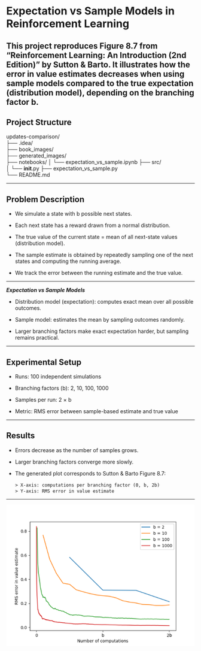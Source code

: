 # Expectation vs Sample Models in Reinforcement Learning

This project reproduces Figure 8.7 from “Reinforcement Learning: An Introduction (2nd Edition)” by Sutton & Barto. It illustrates how the error in value estimates decreases when using sample models compared to the true expectation (distribution model), depending on the branching factor
b.
---
## Project Structure

updates-comparison/        
 ├── .idea/             
 ├── book_images/        
 ├── generated_images/  
 ├── notebooks/
 │   └── expectation_vs_sample.ipynb
 ├── src/                
 │   └── __init__.py
 ├── expectation_vs_sample.py       
 └── README.md  

---
## Problem Description

- We simulate a state with b possible next states.

- Each next state has a reward drawn from a normal distribution.

- The true value of the current state = mean of all next-state values (distribution model).

- The sample estimate is obtained by repeatedly sampling one of the next states and computing the running average.

- We track the error between the running estimate and the true value.

---

***Expectation vs Sample Models***

* Distribution model (expectation): computes exact mean over all possible outcomes.

* Sample model: estimates the mean by sampling outcomes randomly.

* Larger branching factors make exact expectation harder, but sampling remains practical.

---
## Experimental Setup

- Runs: 100 independent simulations

- Branching factors (b): 2, 10, 100, 1000

- Samples per run: 2 × b

- Metric: RMS error between sample-based estimate and true value

---

## Results

- Errors decrease as the number of samples grows.

- Larger branching factors converge more slowly.

- The generated plot corresponds to Sutton & Barto Figure 8.7:

      > X-axis: computations per branching factor (0, b, 2b)
      > Y-axis: RMS error in value estimate
---

   ![`Resultt](updates-comparison/generated_images/figure_8_7.png)
